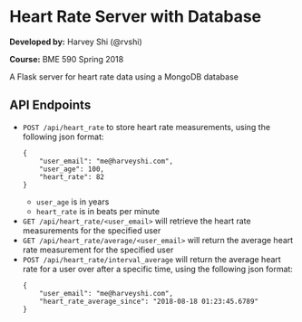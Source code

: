 # Heart Rate Server with Database

__Developed by:__ Harvey Shi (@rvshi)

__Course:__ BME 590 Spring 2018

A Flask server for heart rate data using a MongoDB database 

## API Endpoints
- `POST /api/heart_rate` to store heart rate measurements, using the following json format:
  ```
  {
      "user_email": "me@harveyshi.com",
      "user_age": 100,
      "heart_rate": 82
  }
  ```
    - `user_age` is in years
    - `heart_rate` is in beats per minute
- `GET /api/heart_rate/<user_email>` will retrieve the heart rate measurements for the specified user
- `GET /api/heart_rate/average/<user_email>` will return the average heart rate measurement for the specified user
- `POST /api/heart_rate/interval_average` will return the average heart rate for a user over after a specific time, using the following json format:
  ```
  {
      "user_email": "me@harveyshi.com",
      "heart_rate_average_since": "2018-08-18 01:23:45.6789"
  }
  ```
